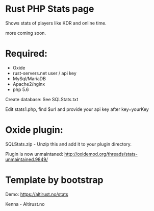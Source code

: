 # Rust PHP Stats page

Shows stats of players like KDR and online time.

more coming soon.

# Required:
- Oxide
- rust-servers.net user / api key
- MySql/MariaDB
- Apache2/nginx
- php 5.6

Create database:
See SQLStats.txt

Edit stats1.php, find $url and provide your api key after key=yourKey

# Oxide plugin:
SQLStats.zip - Unzip this and add it to your plugin directory.

Plugin is now unmaintaned: http://oxidemod.org/threads/stats-unmaintained.9849/

# Template by bootstrap

Demo: https://altirust.no/stats

Kenna - Altirust.no

